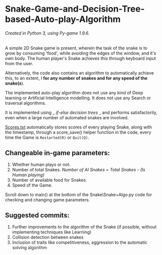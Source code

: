 # Snake-Game-and-Decision-Tree-based-Auto-play-Algorithm

###### Created in Python 3, using Py-game 1.9.6.

A simple 2D Snake game is present, wherein the task of the snake is to grow by consuming 'food', while avoiding the edges of the window, and it's own body. The human player's Snake achieves this through keyboard input from the user.

Alternatively, the code also contains an algorithm to automatically achieve this, to an extent, I **for any number of snakes and for any speed of the snake(s**).

The implemented auto-play algorithm does not use any kind of Deep learning or Artificial Intelligence modelling.
It does not use any Search or traversal algorithms.

It is implemented using _ _if-else decision trees_ _ and performs satisfactorily, even when a large number of automated snakes are involved.

[Scores.txt](Scores.txt) automatically stores scores of every playing Snake, along with the timestamp, through a score_save() helper function in the code, every time the Game is `Restarted(R)` or `Quit(Q)`.



Changeable in-game parameters:
--
1. Whether human plays or not.
2. Number of total Snakes. 
    *Number of AI Snakes = Total Snakes - (Is Human playing)*
3. Number of available food for Snakes.
4. Speed of the Game.

Scroll down to main() at the bottom of the Snake\Snake+Algo.py code for checking and changing game parameters.


Suggested commits:
--
1. Further improvements to the algorithm of the Snake (if possible, without implementing techniques like Learning)
2. Collision detection between snakes
3. Inclusion of traits like competitiveness, aggression to the automatic solving algorithm
